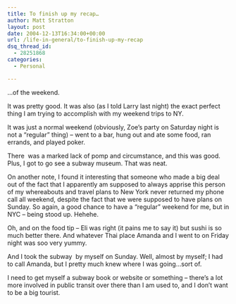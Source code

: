 ```yaml
---
title: To finish up my recap…
author: Matt Stratton
layout: post
date: 2004-12-13T16:34:00+00:00
url: /life-in-general/to-finish-up-my-recap
dsq_thread_id:
  - 28251868
categories:
  - Personal

---
```

&#8230;of the weekend.

It was pretty good. It was also (as I told Larry last night) the exact perfect thing I am trying to accomplish with my weekend trips to NY.

It was just a normal weekend (obviously, Zoe&#8217;s party on Saturday night is not a &#8220;regular&#8221; thing) &#8211; went to a bar, hung out and ate some food, ran errands, and played poker.

There&nbsp; was a marked lack of pomp and circumstance, and this was good. Plus, I got to go see a subway museum. That was neat.

On another note, I found it interesting that someone who made a big deal out of the fact that I apparently am supposed to always apprise this person of my whereabouts and travel plans to New York never returned my phone call all weekend, despite the fact that we were supposed to have plans on Sunday. So again, a good chance to have a &#8220;regular&#8221; weekend for me, but in NYC &#8211; being stood up. Hehehe.

Oh, and on the food tip &#8211; Eli was right (it pains me to say it) but sushi is so much better there. And whatever Thai place Amanda and I went to on Friday night was soo very yummy.

And I took the subway&nbsp; by myself on Sunday. Well, almost by myself; I had to call Amanda, but I pretty much knew where I was going&#8230;sort of.

I need to get myself a subway book or website or something &#8211; there&#8217;s a lot more involved in public transit over there than I am used to, and I don&#8217;t want to be a big tourist.
